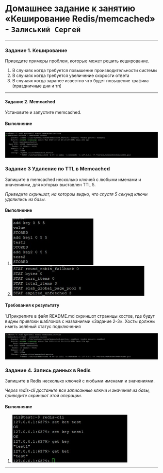 # Домашнее задание к занятию «Кеширование Redis/memcached» - `Залиський Сергей`
   

---

### Задание 1. Кеширование 

Приведите примеры проблем, которые может решить кеширование.

1. В случаях когда требуется повышение производительности системы
2. В случаях когда требуется увеличение скорости ответа
3. В случаях когда заранее известно что будет повышение трафика (праздничные дни и тп)

---

#### Задание 2. Memcached

Установите и запустите memcached.


#### Выполнение
![screenshot-1](https://github.com/zitrax1/8-01-WH/blob/main/img/memcached.jpg)

### Задание 3 Удаление по TTL в Memcached
Запишите в memcached несколько ключей с любыми именами и значениями, для которых выставлен TTL 5. 

*Приведите скриншот, на котором видно, что спустя 5 секунд ключи удалились из базы.*

#### Выполнение
1. ![screenshot-1](https://github.com/zitrax1/8-01-WH/blob/main/img/keys.jpg)
2. ![screenshot-1](https://github.com/zitrax1/8-01-WH/blob/main/img/memcached_key.jpg)

#### Требования к результату
1.Прикрепите в файл README.md скриншот страницы хостов, где будут видны привязки шаблонов с названиями «Задание 2-3». Хосты должны иметь зелёный статус подключения

![screenshot-1](https://github.com/zitrax1/8-01-WH/blob/main/img/memcached.jpg)

### Задание 4. Запись данных в Redis

Запишите в Redis несколько ключей с любыми именами и значениями. 

*Через redis-cli достаньте все записанные ключи и значения из базы, приведите скриншот этой операции.*

#### Выполнение
1. ![screenshot-1](https://github.com/zitrax1/8-01-WH/blob/main/img/redis.jpg)
---
